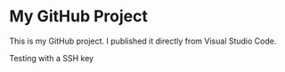 # My GitHub Project

This is my GitHub project. I published it directly from Visual Studio Code.

Testing with a SSH key